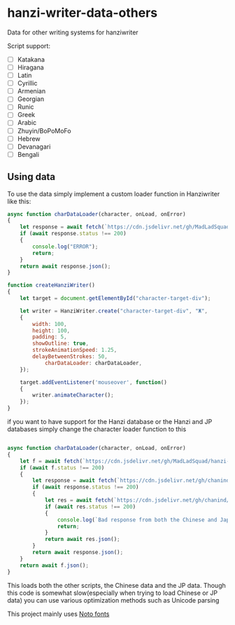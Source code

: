 # hanzi-writer-data-others
Data for other writing systems for hanziwriter

Script support:
- [ ] Katakana
- [ ] Hiragana
- [ ] Latin
- [ ] Cyrillic
- [ ] Armenian
- [ ] Georgian
- [ ] Runic
- [ ] Greek
- [ ] Arabic
- [ ] Zhuyin/BoPoMoFo
- [ ] Hebrew
- [ ] Devanagari
- [ ] Bengali

## Using data
To use the data simply implement a custom loader function in Hanziwriter like this:
```js
async function charDataLoader(character, onLoad, onError)
{
    let response = await fetch(`https://cdn.jsdelivr.net/gh/MadLadSquad/hanzi-writer-data-others@latest/data/${character}.json`);
    if (await response.status !== 200)
    {
        console.log("ERROR");
        return;
    }
    return await response.json();
}

function createHanziWriter()
{
    let target = document.getElementById("character-target-div");

    let writer = HanziWriter.create("character-target-div", "Ж",
    {
        width: 100,
        height: 100,
        padding: 5,
        showOutline: true,
        strokeAnimationSpeed: 1.25,
        delayBetweenStrokes: 50,
		    charDataLoader: charDataLoader,
    });

    target.addEventListener('mouseover', function() 
    {
        writer.animateCharacter();
    });
}
```
if you want to have support for the Hanzi database or the Hanzi and JP databases simply change the character loader function to 
this
```js

async function charDataLoader(character, onLoad, onError)
{
    let f = await fetch(`https://cdn.jsdelivr.net/gh/MadLadSquad/hanzi-writer-data-others@latest/data/${character}.json`);
    if (await f.status !== 200)
    {
        let response = await fetch(`https://cdn.jsdelivr.net/gh/chanind/hanzi-writer-data@latest/data/${character}.json`);
        if (await response.status !== 200)
        {
            let res = await fetch(`https://cdn.jsdelivr.net/gh/chanind/hanzi-writer-data-jp@latest/data/${character}.json`);
            if (await res.status !== 200)
            {
                console.log(`Bad response from both the Chinese and Japanese hanzi databases, ZH: ${response.status}, JP: ${res.status}`);
                return;
            }
            return await res.json();
        }
        return await response.json();
    }
    return await f.json();
}
```
This loads both the other scripts, the Chinese data and the JP data. Though this code is somewhat slow(especially when trying to 
load Chinese or JP data) you can use various optimization methods such as Unicode parsing

This project mainly uses [Noto fonts](https://fonts.google.com/noto)

